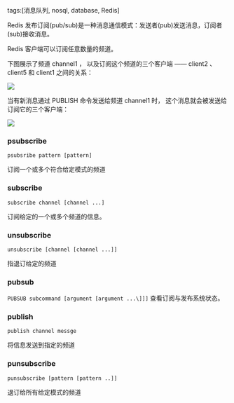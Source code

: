 tags:[消息队列, nosql, database, Redis]



Redis 发布订阅(pub/sub)是一种消息通信模式：发送者(pub)发送消息，订阅者(sub)接收消息。

Redis 客户端可以订阅任意数量的频道。

下图展示了频道 channel1 ， 以及订阅这个频道的三个客户端 —— client2 、 client5 和 client1 之间的关系：

![](http://claymore.wang:5000/uploads/big/a01c4f635bf8655b46359069dc22e537.png)



当有新消息通过 PUBLISH 命令发送给频道 channel1 时， 这个消息就会被发送给订阅它的三个客户端：

![](http://claymore.wang:5000/uploads/big/1f424aeaa86f5653b23c6e08079bc406.png)



### psubscribe  

`psubsribe pattern [pattern]`

订阅一个或多个符合给定模式的频道



### subscribe

`subscribe channel [channel ...]`

订阅给定的一个或多个频道的信息。



### unsubscribe

`unsubscribe [channel [channel ...]]`

指退订给定的频道



### pubsub

`PUBSUB subcommand [argument [argument ...\]]]`
查看订阅与发布系统状态。



### publish 

`publish channel messge`

将信息发送到指定的频道





### punsubscribe

`punsubscribe [pattern [pattern ..]]`

退订给所有给定模式的频道